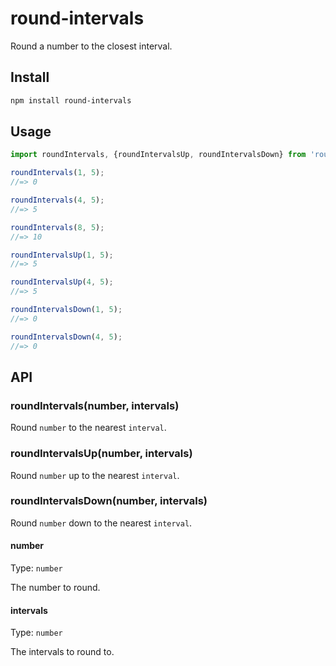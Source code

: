 # round-intervals

Round a number to the closest interval.

## Install

```sh
npm install round-intervals
```

## Usage

```js
import roundIntervals, {roundIntervalsUp, roundIntervalsDown} from 'round-intervals';

roundIntervals(1, 5);
//=> 0

roundIntervals(4, 5);
//=> 5

roundIntervals(8, 5);
//=> 10

roundIntervalsUp(1, 5);
//=> 5

roundIntervalsUp(4, 5);
//=> 5

roundIntervalsDown(1, 5);
//=> 0

roundIntervalsDown(4, 5);
//=> 0
```

## API

### roundIntervals(number, intervals)

Round `number` to the nearest `interval`.

### roundIntervalsUp(number, intervals)

Round `number` up to the nearest `interval`.

### roundIntervalsDown(number, intervals)

Round `number` down to the nearest `interval`.

#### number

Type: `number`

The number to round.

#### intervals

Type: `number`

The intervals to round to.
